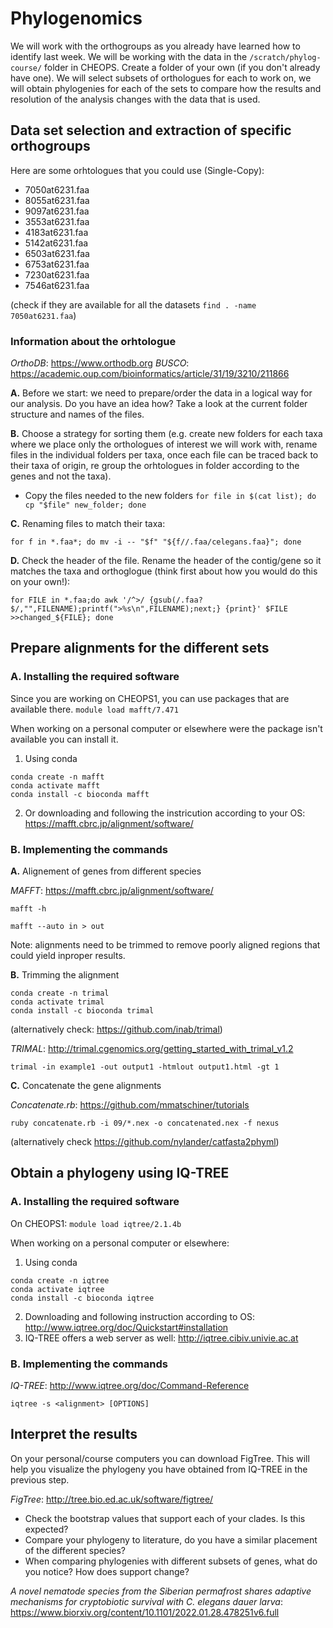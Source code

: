 # **Phylogenomics**


We will work with the orthogroups as you already have learned how to identify last week. We will be working with the data in the `/scratch/phylog-course/` folder in CHEOPS. Create a folder of your own (if you don't already have one). We will select subsets of orthologues for each to work on, we will obtain phylogenies for each of the sets to compare how the results and resolution of the analysis changes with the data that is used. 


## Data set selection and extraction of specific orthogroups

Here are some orhtologues that you could use (Single-Copy): 

- 7050at6231.faa
- 8055at6231.faa
- 9097at6231.faa
- 3553at6231.faa
- 4183at6231.faa
- 5142at6231.faa
- 6503at6231.faa
- 6753at6231.faa
- 7230at6231.faa
- 7546at6231.faa

(check if they are available for all the datasets  `find . -name 7050at6231.faa`)


### Information about the orhtologue

*OrthoDB*: https://www.orthodb.org
*BUSCO*: https://academic.oup.com/bioinformatics/article/31/19/3210/211866

**A.** Before we start: we need to prepare/order the data in a logical way for our analysis. Do you have an idea how? Take a look at the current folder structure and names of the files.

**B.** Choose a strategy for sorting them (e.g. create new folders for each taxa where we place only the orthologues of interest we will work with, rename files in the individual folders per taxa, once each file can be traced back to their taxa of origin, re group the orhtologues in folder according to the genes and not the taxa).  

 - Copy the files needed to the new folders `for file in $(cat list); do cp "$file" new_folder; done`
 
**C.** Renaming files to match their taxa:

`for f in *.faa*; do mv -i -- "$f" "${f//.faa/celegans.faa}"; done`

**D.** Check the header of the file. Rename the header of the contig/gene so it matches the taxa and orthoglogue (think first about how you would do this on your own!):

`for FILE in *.faa;do awk '/^>/ {gsub(/.faa?$/,"",FILENAME);printf(">%s\n",FILENAME);next;} {print}' $FILE >>changed_${FILE}; done`


## Prepare alignments for the different sets

### A. Installing the required software


Since you are working on CHEOPS1, you can use packages that are available there. 
`module load mafft/7.471`

When working on a personal computer or elsewhere were the package isn't available you can install it. 

1. Using conda

```
conda create -n mafft
conda activate mafft
conda install -c bioconda mafft
```

2. Or downloading and following the instricution according to your OS: https://mafft.cbrc.jp/alignment/software/

### B. Implementing the commands

**A.** Alignement of genes from different species

*MAFFT*: https://mafft.cbrc.jp/alignment/software/

`mafft -h`

`mafft --auto in > out`

Note: alignments need to be trimmed to remove poorly aligned regions that could yield inproper results.

**B.** Trimming the alignment
```
conda create -n trimal
conda activate trimal
conda install -c bioconda trimal
```

(alternatively check: https://github.com/inab/trimal)

*TRIMAL*: http://trimal.cgenomics.org/getting_started_with_trimal_v1.2

`trimal -in example1 -out output1 -htmlout output1.html -gt 1`

**C.** Concatenate the gene alignments

*Concatenate.rb*: https://github.com/mmatschiner/tutorials

`ruby concatenate.rb -i 09/*.nex -o concatenated.nex -f nexus`

(alternatively check https://github.com/nylander/catfasta2phyml)

## Obtain a phylogeny using IQ-TREE

### A. Installing the required software

On CHEOPS1:  `module load iqtree/2.1.4b`

When working on a personal computer or elsewhere: 

1. Using conda

```
conda create -n iqtree
conda activate iqtree
conda install -c bioconda iqtree
```

2. Downloading and following instruction according to OS: http://www.iqtree.org/doc/Quickstart#installation
3. IQ-TREE offers a web server as well: http://iqtree.cibiv.univie.ac.at

### B. Implementing the commands

*IQ-TREE*: http://www.iqtree.org/doc/Command-Reference

`iqtree -s <alignment> [OPTIONS]`


## Interpret the results

On your personal/course computers you can download FigTree. This will help you visualize the phylogeny you have obtained from IQ-TREE in the previous step. 

*FigTree*: http://tree.bio.ed.ac.uk/software/figtree/

- Check the bootstrap values that support each of your clades. Is this expected? 
- Compare your phylogeny to literature, do you have a similar placement of the different species?
- When comparing phylogenies with different subsets of genes, what do you notice? How does support change?

*A novel nematode species from the Siberian permafrost shares adaptive mechanisms for cryptobiotic survival with C. elegans dauer larva*: https://www.biorxiv.org/content/10.1101/2022.01.28.478251v6.full

